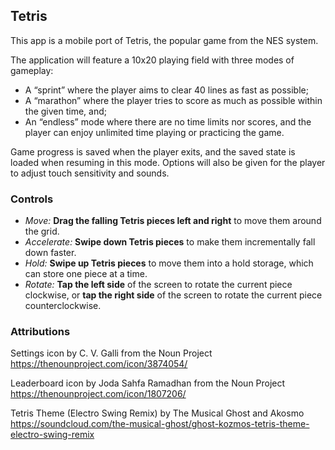 ## Tetris
This app is a mobile port of Tetris, the popular game from the NES system. 

The application will feature a 10x20 playing field with three modes of gameplay: 

 - A “sprint” where the player aims to clear 40 lines as fast as possible;
 - A “marathon” where the player tries to score as much as possible within the given time, and;
 - An “endless” mode where there are no time limits nor scores, and the player can enjoy unlimited time playing or practicing the game.
 
Game progress is saved when the player exits, and the saved state is loaded when resuming in this mode. Options will also be given for the player to adjust touch sensitivity and sounds.

### Controls
 - *Move:* **Drag the falling Tetris pieces left and right** to move them around the grid.
 - *Accelerate:* **Swipe down Tetris pieces** to make them incrementally fall down faster.
 - *Hold:* **Swipe up Tetris pieces** to move them into a hold storage, which can store one piece at a time.
 - *Rotate:* **Tap the left side** of the screen to rotate the current piece clockwise, or **tap the right side** of the screen to rotate the current piece counterclockwise.

### Attributions
Settings icon by C. V. Galli from the Noun Project
https://thenounproject.com/icon/3874054/

Leaderboard icon by Joda Sahfa Ramadhan from the Noun Project
https://thenounproject.com/icon/1807206/

Tetris Theme (Electro Swing Remix) by The Musical Ghost and Akosmo
https://soundcloud.com/the-musical-ghost/ghost-kozmos-tetris-theme-electro-swing-remix